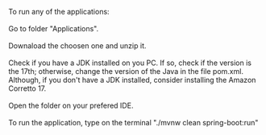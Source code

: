 To run any of the applications:
<br>
<br>
Go to folder "Applications".
<br>
<br>
Downaload the choosen one and unzip it.
<br>
<br>
Check if you have a JDK installed on you PC. If so, check if the version is the 17th; otherwise, change the version of the Java in the file pom.xml. Although, if you don't have a JDK installed, consider installing the Amazon Corretto 17.
<br>
<br>
Open the folder on your prefered IDE.
<br>
<br>
To run the application, type on the terminal "./mvnw clean spring-boot:run"
